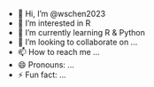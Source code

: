 - 👋 Hi, I’m @wschen2023
- 👀 I’m interested in R
- 🌱 I’m currently learning R & Python
- 💞️ I’m looking to collaborate on ...
- 📫 How to reach me ...
- 😄 Pronouns: ...
- ⚡ Fun fact: ...

<!---
wschen2023/wschen2023 is a ✨ special ✨ repository because its `README.md` (this file) appears on your GitHub profile.
You can click the Preview link to take a look at your changes.
--->

